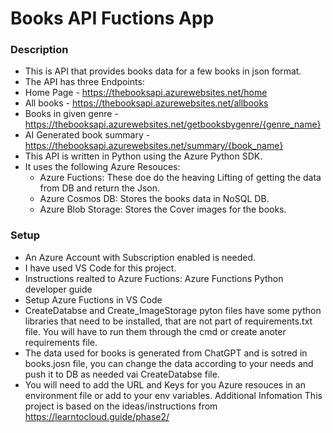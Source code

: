# Books API Fuctions App
### Description
- This is API that provides books data for a few books in json format.
-	The API has three Endpoints:
  - Home Page - https://thebooksapi.azurewebsites.net/home
  - All books - https://thebooksapi.azurewebsites.net/allbooks
  - Books in given genre - https://thebooksapi.azurewebsites.net/getbooksbygenre/{genre_name}
  - AI Generated book summary - https://thebooksapi.azurewebsites.net/summary/{book_name}
- This API is written in Python using the Azure Python SDK.
- It uses the following Azure Resouces:
  - Azure Fuctions: These doe do the heaving Lifting of getting the data from DB and return the Json.
  - Azure Cosmos DB: Stores the books data in NoSQL DB.
  - Azure Blob Storage: Stores the Cover images for the books.
### Setup
- An Azure Account with Subscription enabled is needed.
- I have used VS Code for this project.
- Instructions realted to Azure Fuctions: Azure Functions Python developer guide
- Setup Azure Fuctions in VS Code
- CreateDatabse and Create_ImageStorage pyton files have some python libraries that need to be installed, that are not part of requirements.txt file. You will have to run them through the cmd or create anoter requirements file.
- The data used for books is generated from ChatGPT and is sotred in books.josn file, you can change the data according to your needs and push it to DB as needed vai CreateDatabse file.
- You will need to add the URL and Keys for you Azure resouces in an environment file or add to your env variables.
Additional Infomation
This project is based on the ideas/instructions from https://learntocloud.guide/phase2/
